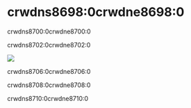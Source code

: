 # crwdns8698:0crwdne8698:0

crwdns8700:0crwdne8700:0

crwdns8702:0crwdne8702:0

![](crwdns8704:0crwdne8704:0)


crwdns8706:0crwdne8706:0



crwdns8708:0crwdne8708:0



crwdns8710:0crwdne8710:0